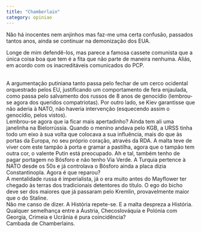 ```yaml
---
title: "Chamberlain"
category: opiniao
---
```


Não há inocentes nem anjinhos mas faz-me uma certa confusão, passados tantos anos, ainda se continuar na demonização dos EUA.

Longe de mim defendê-los, mas parece a famosa cassete comunista que a única coisa boa que tem é a fita que não parte de maneira nenhuma. Aliás, em acordo com os inacreditáveis comunicados do PCP.

<br/>
A argumentação putiniana tanto passa pelo fechar de um cerco ocidental orquestrado pelos EU, justificando um comportamento de fera enjaulada, como passa pelo salvamento dos russos de 8 anos de genocídio (lembrou-se agora dos queridos compatriotas). Por outro lado, se Kiev garantisse que não aderia à NATO, não haveria intervenção (esquecendo assim o genocídio, pelos vistos).

<br/>
Lembrou-se agora que ia ficar mais apertadinho? Ainda tem ali uma janelinha na Bielorrússia. Quando o menino andava pelo KGB, a URSS tinha todo um eixo à sua volta que colocava a sua influência, mais do que às portas da Europa, no seu próprio coração, através da RDA. A malta teve de viver com este tampão à porta e gramar a pastilha, agora que o tampão tem outra cor, o valente Putin está preocupado.
Ah e tal, também tenho de pagar portagem no Bósforo e não tenho Via Verde. A Turquia pertence à NATO desde os 50s e já controlava o Bósforo ainda a placa dizia Constantinopla. Agora é que reparou?

<br/>
A mentalidade russa é imperialista, já o era muito antes do Mayflower ter chegado às terras dos tradicionais detentores do título. O ego do bicho deve ser dos maiores que já passaram pelo Kremlin, provavelmente maior que o do Staline.

<br/>
Não me canso de dizer. A História repete-se. E a malta despreza a História.
Qualquer semelhança entre a Áustria, Checoslováquia e Polónia com Georgia, Crimeia e Ucrânia é pura coincidência?

<br/>
Cambada de Chamberlains.
